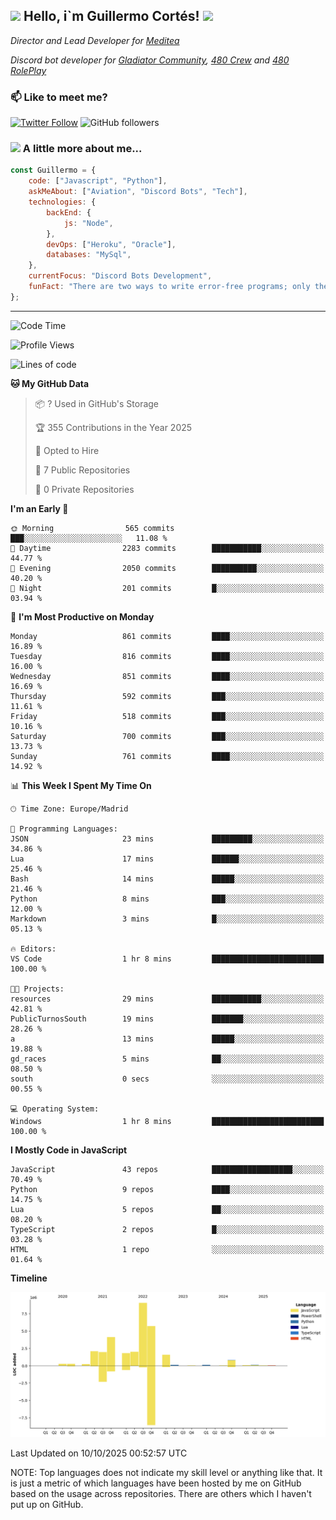 <h2><img src="https://emojis.slackmojis.com/emojis/images/1531849430/4246/blob-sunglasses.gif?1531849430" width="30"/> Hello, i`m Guillermo Cortés! <img src="https://media.giphy.com/media/PiuVH04cd9JcmqqWKK/giphy.gif" width="50"></h2>
<p><em>Director and Lead Developer for <a href="https://mediteavirtual.es/">Meditea</a>
</em></p>
<p><em>Discord bot developer for <a href="https://discord.comunidadgladiator.com">Gladiator Community</a>, <a href="https://discord.gg/UpvpkUbGdA">480 Crew</a> and <a href="https://discord.gg/dmMRQgH3tu">480 RolePlay</a>
</em></p>

### 📫 Like to meet me?

[![Twitter Follow](https://img.shields.io/twitter/follow/concara3443?label=Follow)](https://twitter.com/intent/follow?screen_name=concara3443)
![GitHub followers](https://img.shields.io/github/followers/concara3443?label=Follow&style=social)

### <img src="https://media.giphy.com/media/WFZvB7VIXBgiz3oDXE/giphy.gif" width="50"> A little more about me...  

```javascript
const Guillermo = {
    code: ["Javascript", "Python"],
    askMeAbout: ["Aviation", "Discord Bots", "Tech"],
    technologies: {
        backEnd: {
            js: "Node",
        },
        devOps: ["Heroku", "Oracle"],
        databases: "MySql",
    },
    currentFocus: "Discord Bots Development",
    funFact: "There are two ways to write error-free programs; only the third one works"
};
```

---

<!--START_SECTION:waka-->
![Code Time](http://img.shields.io/badge/Code%20Time-654%20hrs-blue)

![Profile Views](http://img.shields.io/badge/Profile%20Views-0-blue)

![Lines of code](https://img.shields.io/badge/From%20Hello%20World%20I%27ve%20Written-30.1%20million%20lines%20of%20code-blue)

**🐱 My GitHub Data** 

> 📦 ? Used in GitHub's Storage 
 > 
> 🏆 355 Contributions in the Year 2025
 > 
> 💼 Opted to Hire
 > 
> 📜 7 Public Repositories 
 > 
> 🔑 0 Private Repositories 
 > 
**I'm an Early 🐤** 

```text
🌞 Morning                565 commits         ███░░░░░░░░░░░░░░░░░░░░░░   11.08 % 
🌆 Daytime                2283 commits        ███████████░░░░░░░░░░░░░░   44.77 % 
🌃 Evening                2050 commits        ██████████░░░░░░░░░░░░░░░   40.20 % 
🌙 Night                  201 commits         █░░░░░░░░░░░░░░░░░░░░░░░░   03.94 % 
```
📅 **I'm Most Productive on Monday** 

```text
Monday                   861 commits         ████░░░░░░░░░░░░░░░░░░░░░   16.89 % 
Tuesday                  816 commits         ████░░░░░░░░░░░░░░░░░░░░░   16.00 % 
Wednesday                851 commits         ████░░░░░░░░░░░░░░░░░░░░░   16.69 % 
Thursday                 592 commits         ███░░░░░░░░░░░░░░░░░░░░░░   11.61 % 
Friday                   518 commits         ███░░░░░░░░░░░░░░░░░░░░░░   10.16 % 
Saturday                 700 commits         ███░░░░░░░░░░░░░░░░░░░░░░   13.73 % 
Sunday                   761 commits         ████░░░░░░░░░░░░░░░░░░░░░   14.92 % 
```


📊 **This Week I Spent My Time On** 

```text
🕑︎ Time Zone: Europe/Madrid

💬 Programming Languages: 
JSON                     23 mins             █████████░░░░░░░░░░░░░░░░   34.86 % 
Lua                      17 mins             ██████░░░░░░░░░░░░░░░░░░░   25.46 % 
Bash                     14 mins             █████░░░░░░░░░░░░░░░░░░░░   21.46 % 
Python                   8 mins              ███░░░░░░░░░░░░░░░░░░░░░░   12.00 % 
Markdown                 3 mins              █░░░░░░░░░░░░░░░░░░░░░░░░   05.13 % 

🔥 Editors: 
VS Code                  1 hr 8 mins         █████████████████████████   100.00 % 

🐱‍💻 Projects: 
resources                29 mins             ███████████░░░░░░░░░░░░░░   42.81 % 
PublicTurnosSouth        19 mins             ███████░░░░░░░░░░░░░░░░░░   28.26 % 
a                        13 mins             █████░░░░░░░░░░░░░░░░░░░░   19.88 % 
gd_races                 5 mins              ██░░░░░░░░░░░░░░░░░░░░░░░   08.50 % 
south                    0 secs              ░░░░░░░░░░░░░░░░░░░░░░░░░   00.55 % 

💻 Operating System: 
Windows                  1 hr 8 mins         █████████████████████████   100.00 % 
```

**I Mostly Code in JavaScript** 

```text
JavaScript               43 repos            ██████████████████░░░░░░░   70.49 % 
Python                   9 repos             ████░░░░░░░░░░░░░░░░░░░░░   14.75 % 
Lua                      5 repos             ██░░░░░░░░░░░░░░░░░░░░░░░   08.20 % 
TypeScript               2 repos             █░░░░░░░░░░░░░░░░░░░░░░░░   03.28 % 
HTML                     1 repo              ░░░░░░░░░░░░░░░░░░░░░░░░░   01.64 % 
```



**Timeline**

![Lines of Code chart](https://raw.githubusercontent.com/Concara3443/Concara3443/main/assets/bar_graph.png)


 Last Updated on 10/10/2025 00:52:57 UTC
<!--END_SECTION:waka-->

NOTE: Top languages does not indicate my skill level or anything like that. It is just a metric of which languages have been hosted by me on GitHub based on the usage across repositories. There are others which I haven't put up on GitHub.
